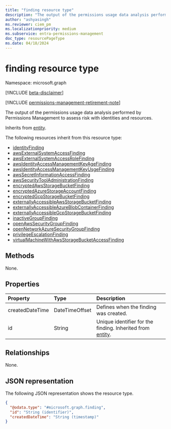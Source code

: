 ```yaml
---
title: "finding resource type"
description: "The output of the permissions usage data analysis performed by Permissions Management to assess risk with identities and resources."
author: "ashyasingh"
ms.reviewer: ciem_pm
ms.localizationpriority: medium
ms.subservice: entra-permissions-management
doc_type: resourcePageType
ms.date: 04/18/2024
---
```


# finding resource type

Namespace: microsoft.graph

[!INCLUDE [beta-disclaimer](../../includes/beta-disclaimer.md)]

[!INCLUDE [permissions-management-retirement-note](../../includes/permissions-management-retirement-note.md)]

The output of the permissions usage data analysis performed by Permissions Management to assess risk with identities and resources.

Inherits from [entity](../resources/entity.md).

The following resources inherit from this resource type:

- [identityFinding](../resources/identityfinding.md)
- [awsExternalSystemAccessFinding](../resources/awsexternalsystemaccessfinding.md)
- [awsExternalSystemAccessRoleFinding](../resources/awsexternalsystemaccessrolefinding.md)
- [awsIdentityAccessManagementKeyAgeFinding](../resources/awsidentityaccessmanagementkeyagefinding.md)
- [awsIdentityAccessManagementKeyUsgeFinding](../resources/awsidentityaccessmanagementkeyusagefinding.md)
- [awsSecretInformationAccessFinding](../resources/awssecretinformationaccessfinding.md)
- [awsSecurityToolAdministrationFinding](../resources/awssecuritytooladministrationfinding.md)
- [encryptedAwsStorageBucketFinding](../resources/encryptedawsstoragebucketfinding.md)
- [encryptedAzureStorageAccountFinding](../resources/encryptedazurestorageaccountfinding.md)
- [encryptedGcpStorageBucketFinding](../resources/encryptedgcpstoragebucketfinding.md)
- [externallyAccessibleAwsStorageBucketFinding](../resources/externallyaccessibleawsstoragebucketfinding.md)
- [externallyAccessibleAzureBlobContainerFinding](../resources/externallyaccessibleazureblobcontainerfinding.md)
- [externallyAccessibleGcpStorageBucketFinding](../resources/externallyaccessiblegcpstoragebucketfinding.md)
- [inactiveGroupFinding](../resources/inactivegroupfinding.md)
- [openAwsSecurityGroupFinding](../resources/openawssecuritygroupfinding.md)
- [openNetworkAzureSecurityGroupFinding](../resources/opennetworkazuresecuritygroupfinding.md)
- [privilegeEscalationFinding](../resources/privilegeescalationfinding.md)
- [virtualMachineWithAwsStorageBucketAccessFinding](../resources/virtualmachinewithawsstoragebucketaccessfinding.md)

## Methods
None.

## Properties
|Property|Type|Description|
|:---|:---|:---|
|createdDateTime|DateTimeOffset| Defines when the finding was created.|
|id|String|Unique identifier for the finding. Inherited from [entity](../resources/entity.md).|

## Relationships
None.

## JSON representation
The following JSON representation shows the resource type.
<!-- {
  "blockType": "resource",
  "keyProperty": "id",
  "@odata.type": "microsoft.graph.finding",
  "baseType": "microsoft.graph.entity",
  "openType": false
}
-->
``` json
{
  "@odata.type": "#microsoft.graph.finding",
  "id": "String (identifier)",
  "createdDateTime": "String (timestamp)"
}
```


